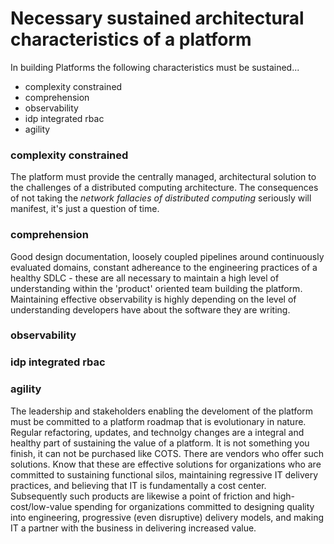 # Necessary sustained architectural characteristics of a platform  

In building Platforms the following characteristics must be sustained...  
* complexity constrained
* comprehension
* observability
* idp integrated rbac
* agility


### complexity constrained

The platform must provide the centrally managed, architectural solution to the challenges of a distributed computing architecture. The consequences of not taking the _network fallacies of distributed computing_ seriously will manifest, it's just a question of time.  

### comprehension

Good design documentation, loosely coupled pipelines around continuously evaluated domains, constant adhereance to the engineering practices of a healthy SDLC - these are all necessary to maintain a high level of understanding within the 'product' oriented team building the platform.  Maintaining effective observability is highly depending on the level of understanding developers have about the software they are writing.  

### observability

### idp integrated rbac

### agility

The leadership and stakeholders enabling the develoment of the platform must be committed to a platform roadmap that is evolutionary in nature. Regular refactoring, updates, and technolgy changes are a integral and healthy part of sustaining the value of a platform. It is not something you finish, it can not be purchased like COTS. There are vendors who offer such solutions. Know that these are effective solutions for organizations who are committed to sustaining functional silos, maintaining regressive IT delivery practices, and believing that IT is fundamentally a cost center. Subsequently such products are likewise a point of friction and high-cost/low-value spending for organizations committed to designing quality into engineering, progressive (even disruptive) delivery models, and making IT a partner with the business in delivering increased value.  

